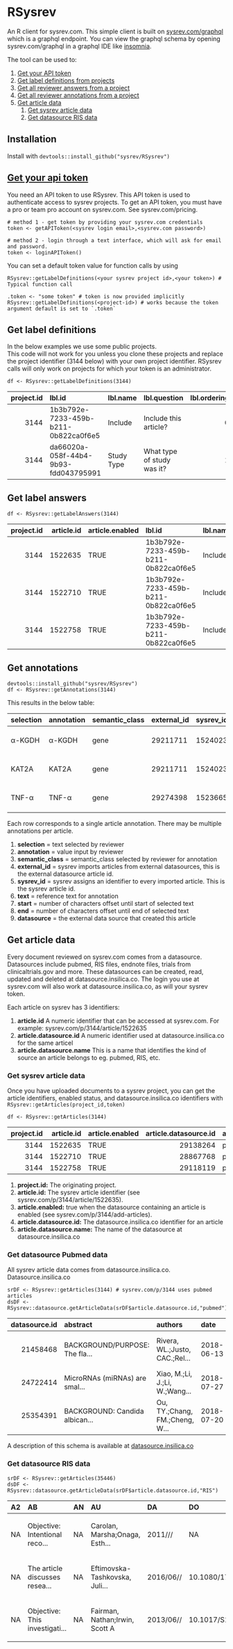 # RSysrev
An R client for sysrev.com.  This simple client is built on [sysrev.com/graphql](https://sysrev.com/graphql) which is a graphql endpoint.  You can view the graphql schema by opening sysrev.com/graphql in a graphql IDE like [insomnia](https://insomnia.rest/graphql/).

The tool can be used to:
1. [Get your API token](#get-your-api-token)
2. [Get label definitions from projects](#get-label-definitions)
3. [Get all reviewer answers from a project](#get-label-answers)
4. [Get all reviewer annotations from a project](#get-annotations)
5. [Get article data](#get-article-data)
	1. [Get sysrev article data](#get-sysrev-article-data)
	2. [Get datasource RIS data](#get-datasource-RIS-data)

## Installation
Install with `devtools::install_github("sysrev/RSysrev")`

## <a href="#get-your-api-token">Get your api token</a>
You need an API token to use RSysrev.  This API token is used to authenticate access to sysrev projects.
To get an API token, you must have a pro or team pro account on sysrev.com.  See sysrev.com/pricing.

```
# method 1 - get token by providing your sysrev.com credentials
token <- getAPIToken(<sysrev login email>,<sysrev.com password>)

# method 2 - login through a text interface, which will ask for email and password.
token <- loginAPIToken() 
```

You can set a default token value for function calls by using
```
RSysrev::getLabelDefinitions(<your sysrev project id>,<your token>) # Typical function call

.token <- "some token" # token is now provided implicitly
RSysrev::getLabelDefinitions(<project-id>) # works because the token argument default is set to `.token`
```

## Get label definitions
In the below examples we use some public projects.  
This code will not work for you unless you clone these projects and replace the 
project identifier (3144 below) with your own project identifier. 
RSysrev calls will only work on projects for which your token is an administrator. 

```
df <- RSysrev::getLabelDefinitions(3144)
```
| project.id|lbl.id                               |lbl.name   |lbl.question               | lbl.ordering|lbl.required |lbl.type    |lbl.consensus |lbl.enabled |
|----------:|:------------------------------------|:----------|:--------------------------|------------:|:------------|:-----------|:-------------|:-----------|
|       3144|1b3b792e-7233-459b-b211-0b822ca0f6e5 |Include    |Include this article?      |            0|TRUE         |boolean     |TRUE          |TRUE        |
|       3144|da66020a-058f-44b4-9b93-fdd043795991 |Study Type |What type of study was it? |            1|TRUE         |categorical |FALSE         |TRUE        |

## Get label answers
```
df <- RSysrev::getLabelAnswers(3144)
```
| project.id| article.id|article.enabled |lbl.id                               |lbl.name |lbl.question          |lbl.type |answer.created      |answer.updated      |answer.resolve |answer.confirmed    |answer.consensus | reviewer.id|reviewer.name |answer |
|----------:|----------:|:---------------|:------------------------------------|:--------|:---------------------|:--------|:-------------------|:-------------------|:--------------|:-------------------|:----------------|-----------:|:-------------|:------|
|       3144|    1522635|TRUE            |1b3b792e-7233-459b-b211-0b822ca0f6e5 |Include  |Include this article? |boolean  |2018-08-17 22:31:30 |2018-08-17 22:31:30 |NA             |2018-08-17 22:31:30 |TRUE             |         120|corey.gray    |false  |
|       3144|    1522710|TRUE            |1b3b792e-7233-459b-b211-0b822ca0f6e5 |Include  |Include this article? |boolean  |2018-09-04 23:52:53 |2018-09-04 23:52:53 |NA             |2018-09-04 23:52:53 |TRUE             |         184|andy.kelsall  |false  |
|       3144|    1522758|TRUE            |1b3b792e-7233-459b-b211-0b822ca0f6e5 |Include  |Include this article? |boolean  |2018-08-29 22:35:06 |2018-08-29 22:35:06 |NA             |2018-08-29 22:35:06 |TRUE             |         174|zekeg3        |true   |

## Get annotations

```{r}
devtools::install_github("sysrev/RSysrev")
df <- RSysrev::getAnnotations(3144)
```

This results in the below table:

| selection | annotation | semantic_class | external_id | sysrev_id | text                              | start | end | datasource |
|-----------|------------|----------------|-------------|-----------|-----------------------------------|-------|-----|------------|
| α-KGDH    | α-KGDH     | gene           | 29211711    | 1524023   | Histone modifications, such as... | 280   | 286 | pubmed     |
| KAT2A     | KAT2A      | gene           | 29211711    | 1524023   | Histone modifications, such as... | 280   | 286 | pubmed     |
| TNF-α     | TNF-α      | gene           | 29274398    | 1523665   | OBJECTIVES: Several articles...   | 407   | 411 | pubmed     |

Each row corresponds to a single article annotation.  There may be multiple annotations per article.  

1. **selection**  = text selected by reviewer
2. **annotation** = value input by reviewer
3. **semantic_class** = semantic_class selected by reviewer for annotation
4. **external_id**    = sysrev imports articles from external datasources, this is the external datasource article id.  
5. **sysrev_id**      = sysrev assigns an identifier to every imported article. This is the sysrev article id.
6. **text**           = reference text for annotation
7. **start**          = number of characters offset until start of selected text
8. **end**            = number of characters offset until end of selected text
9. **datasource**     = the external data source that created this article 

## Get article data
Every document reviewed on sysrev.com comes from a datasource.
Datasources include pubmed, RIS files, endnote files, trials from clinicaltrials.gov and more. 
These datasources can be created, read, updated and deleted at datasource.insilica.co. 
The login you use at sysrev.com will also work at datasource.insilica.co, as will your sysrev token. 

Each article on sysrev has 3 identifiers:
1. **article.id** A numeric identifier that can be accessed at sysrev.com. For example: sysrev.com/p/3144/article/1522635
2. **article.datasource.id** A numeric identifier used at datasource.insilica.co for the same articel
3. **article.datasource.name** This is a name that identifies the kind of source an article belongs to eg. pubmed, RIS, etc.


### Get sysrev article data
Once you have uploaded documents to a sysrev project, you can get the article identifiers, enabled status, and datasource.insilica.co identifiers with `RSysrev::getArticles(project_id,token)`

```{r}
df <- RSysrev::getArticles(3144)
```

| project.id| article.id|article.enabled | article.datasource.id|article.datasource.name |
|----------:|----------:|:---------------|---------------------:|:-----------------------|
|       3144|    1522635|TRUE            |              29138264|pubmed                  |
|       3144|    1522710|TRUE            |              28867768|pubmed                  |
|       3144|    1522758|TRUE            |              29118119|pubmed                  |

1. **project.id:** The originating project.
2. **article.id:** The sysrev article identifier (see sysrev.com/p/3144/article/1522635).
3. **article.enabled:** true when the datasource containing an article is enabled (see sysrev.com/p/3144/add-articles).
4. **article.datasource.id:** The datasource.insilica.co identifier for an article
5. **article.datasource.name:** The name of the datasource at datasource.insilica.co 

### Get datasource Pubmed data
All sysrev article data comes from datasource.insilica.co. Datasource.insilica.co 

```{r}
srDF <- RSysrev::getArticles(3144) # sysrev.com/p/3144 uses pubmed articles
dsDF <- RSysrev::datasource.getArticleData(srDF$article.datasource.id,"pubmed")
```

| datasource.id|abstract                       |authors                        |date       |keywords                       |primary_title                  |secondary_title                |updated                    |year |url                            |
|-------------:|:------------------------------|:------------------------------|:----------|:------------------------------|:------------------------------|:------------------------------|:--------------------------|:----|:------------------------------|
|      21458468|BACKGROUND/PURPOSE: The fla... |Rivera, WL.;Justo, CAC.;Rel... |2018-06-13 |Female sex worker (FSW);Phi... |Detection and molecular cha... |Journal of microbiology, im... |2020-02-10 23:20:27.147061 |2018 |/entity/82b20e78d98704841cd... |
|      24722414|MicroRNAs (miRNAs) are smal... |Xiao, M.;Li, J.;Li, W.;Wang... |2018-07-27 |Chromatin modification;enha... |MicroRNAs activate gene tra... |RNA biology                    |2020-02-10 23:20:27.147061 |2018 |/entity/b317327bf53803cbeb3... |
|      25354391|BACKGROUND: Candida albican... |Ou, TY.;Chang, FM.;Cheng, W... |2018-07-20 |Candida albicans;fluconazol... |Fluconazole induces rapid h... |Journal of microbiology, im... |2020-02-10 23:20:27.147061 |2018 |/entity/5f55dd594893ef5d1a3... |

A description of this schema is available at [datasource.insilica.co]()

### Get datasource RIS data

```{r}
srDF <- RSysrev::getArticles(35446)
dsDF <- RSysrev::datasource.getArticleData(srDF$article.datasource.id,"RIS")
```

|A2 |AB                             |AN |AU                             |DA        |DO                            |DP        |EP  |ET |IS |J2                             |KW                             |L2 |LA |M3 |N1                             |PB |PY   |SN        |SP  |T2                             |T3 |TI                             |TY   |UR                             |VL |id    | datasource.id|
|:--|:------------------------------|:--|:------------------------------|:---------|:-----------------------------|:---------|:---|:--|:--|:------------------------------|:------------------------------|:--|:--|:--|:------------------------------|:--|:----|:---------|:---|:------------------------------|:--|:------------------------------|:----|:------------------------------|:--|:-----|-------------:|
|NA |Objective: Intentional reco... |NA |Carolan, Marsha;Onaga, Esth... |2011///   |NA                            |EBSCOhost |132 |NA |2  |Psychiatric Rehabilitation ... |Adult;Female;Male;Grounded ... |NA |NA |NA |<p>Accession Number: 104591... |NA |2011 |1095-158X |125 |Psychiatric Rehabilitation ... |NA |A Place to Be: The Role of ... |JOUR |http://ezaccess.libraries.p... |35 |45176 |         45176|
|NA |The article discusses resea... |NA |Eftimovska-Tashkovska, Juli... |2016/06// |10.1080/17542863.2015.1103277 |EBSCOhost |138 |NA |2  |International Journal of Cu... |Focus Groups;Mental Health;... |NA |NA |NA |<p>Accession Number: 114928... |NA |2016 |1754-2863 |127 |International Journal of Cu... |NA |A qualitative evaluation of... |JOUR |http://ezaccess.libraries.p... |9  |45177 |         45177|
|NA |Objective: This investigati... |NA |Fairman, Nathan;Irwin, Scott A |2013/06// |10.1017/S1478951513000096     |EBSCOhost |276 |NA |3  |Palliative & Supportive Care   |Female;Male;Suicide, Attemp... |NA |NA |NA |<p>Accession Number: 104084... |NA |2013 |1478-9515 |273 |Palliative & Supportive Care   |NA |A retrospective case series... |JOUR |http://ezaccess.libraries.p... |11 |45178 |         45178|

